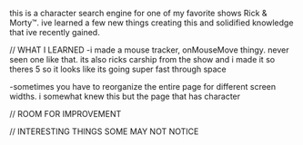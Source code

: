 this is a character search engine for one of my favorite shows Rick & Morty™. ive learned a few new things creating this and solidified knowledge that ive recently gained. 

//  WHAT I LEARNED
-i made a mouse tracker, onMouseMove thingy. never seen one like that. its also ricks carship from the show and i made it so theres 5 so it looks like its going super fast through space

-sometimes you have to reorganize the entire page for different screen widths. i somewhat knew this but the page that has character 

// ROOM FOR IMPROVEMENT

// INTERESTING THINGS SOME MAY NOT NOTICE
